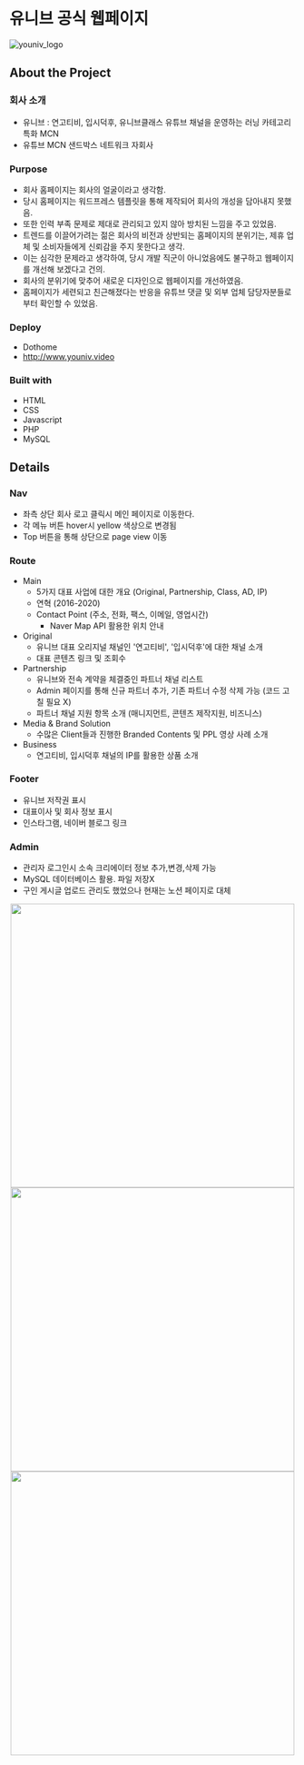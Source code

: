 # 유니브 공식 웹페이지 
![youniv_logo](https://user-images.githubusercontent.com/40906871/143448236-58856dc0-e80e-48c2-a4c7-02ce74703721.png)

## About the Project

### 회사 소개
- 유니브 : 연고티비, 입시덕후, 유니브클래스 유튜브 채널을 운영하는 러닝 카테고리 특화 MCN
- 유튜브 MCN 샌드박스 네트워크 자회사 

### Purpose

- 회사 홈페이지는 회사의 얼굴이라고 생각함.
- 당시 홈페이지는 워드프레스 템플릿을 통해 제작되어 회사의 개성을 담아내지 못했음.
- 또한 인력 부족 문제로 제대로 관리되고 있지 않아 방치된 느낌을 주고 있었음. 
- 트렌드를 이끌어가려는 젊은 회사의 비전과 상반되는 홈페이지의 분위기는, 제휴 업체 및 소비자들에게 신뢰감을 주지 못한다고 생각.
- 이는 심각한 문제라고 생각하여, 당시 개발 직군이 아니었음에도 불구하고 웹페이지를 개선해 보겠다고 건의.
- 회사의 분위기에 맞추어 새로운 디자인으로 웹페이지를 개선하였음.
- 홈페이지가 세련되고 친근해졌다는 반응을 유튜브 댓글 및 외부 업체 담당자분들로부터 확인할 수 있었음.

### Deploy

- Dothome
- http://www.youniv.video

### Built with
- HTML
- CSS
- Javascript
- PHP
- MySQL

## Details

### Nav
- 좌측 상단 회사 로고 클릭시 메인 페이지로 이동한다.
- 각 메뉴 버튼 hover시 yellow 색상으로 변경됨
- Top 버튼을 통해 상단으로 page view 이동

### Route
- Main
  - 5가지 대표 사업에 대한 개요 (Original, Partnership, Class, AD, IP)
  - 연혁 (2016-2020)
  - Contact Point (주소, 전화, 팩스, 이메일, 영업시간)
    - Naver Map API 활용한 위치 안내
- Original
  - 유니브 대표 오리지널 채널인 '연고티비', '입시덕후'에 대한 채널 소개 
  - 대표 콘텐츠 링크 및 조회수
- Partnership
  - 유니브와 전속 계약을 체결중인 파트너 채널 리스트
  - Admin 페이지를 통해 신규 파트너 추가, 기존 파트너 수정 삭제 가능 (코드 고칠 필요 X)
  - 파트너 채널 지원 항목 소개 (매니지먼트, 콘텐츠 제작지원, 비즈니스)
- Media & Brand Solution
  - 수많은 Client들과 진행한 Branded Contents 및 PPL 영상 사례 소개
- Business
  - 연고티비, 입시덕후 채널의 IP를 활용한 상품 소개

### Footer
- 유니브 저작권 표시
- 대표이사 및 회사 정보 표시
- 인스타그램, 네이버 블로그 링크

### Admin
- 관리자 로그인시 소속 크리에이터 정보 추가,변경,삭제 가능
- MySQL 데이터베이스 활용. 파일 저장X
- 구인 게시글 업로드 관리도 했었으나 현재는 노션 페이지로 대체

<p align="center"><img src="https://user-images.githubusercontent.com/40906871/143448572-78ef01c1-0976-47d5-8a7d-0c5a5626b8f0.JPG" height="500"/><img src="https://user-images.githubusercontent.com/40906871/143448566-629d7863-7e73-4403-9bde-5a111a130d87.JPG" height="500"/><img src="https://user-images.githubusercontent.com/40906871/143448573-71e9881d-d1d7-4e74-a6dc-211a6db64b16.JPG" height="500"/></p>

